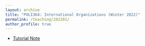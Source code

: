 ```yaml
---
layout: archive
title: "POLI364: International Organizations (Winter 2022)"
permalink: /teaching/202201/
author_profile: true
---
```


- [Tutorial Note](http://takumishibaike.github.io/files/poli364/syllabus.pdf)

